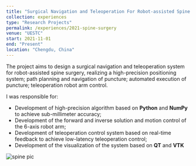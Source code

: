 ```yaml
---
title: "Surgical Navigation and Teleoperation For Robot-assisted Spine Surgery"
collection: experiences
type: "Research Projects"
permalink: /experiences/2021-spine-surgery
venue: "UESTC"
start: 2021-11-01
end: "Present"
location: "Chengdu, China"
---
```


The project aims to design a surgical navigation and teleoperation system for robot-assisted spine surgery, realizing a high-precision positioning system; path planning and navigation of puncture; automated execution of puncture; teleoperation robot arm control.

I was responsible for:

* Development of high-precision algorithm based on **Python** and **NumPy** to achieve sub-millimeter accuracy;
* Development of the forward and inverse solution and motion control of the 6-axis robot arm;
* Development of teleoperation control system based on real-time feedback to achieve low-latency teleoperation control;
* Development of the visualization of the system based on **QT** and **VTK**

![spine pic](./2021-spine.gif)